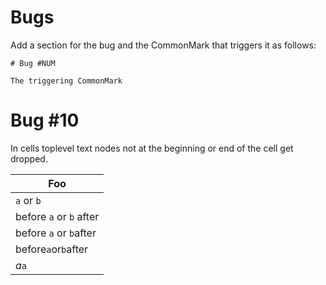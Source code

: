 Bugs
====

Add a section for the bug and the CommonMark that triggers it as 
follows:

```
# Bug #NUM

The triggering CommonMark
```

# Bug \#10 

In cells toplevel text nodes not at the beginning or end of the cell
get dropped.

|  Foo                    |
|-------------------------|
| `a` or `b`              |
| before `a` or `b` after |
| before `a` or `b`after  |
| before`a`or`b`after     |
| *a*`a`                  |
